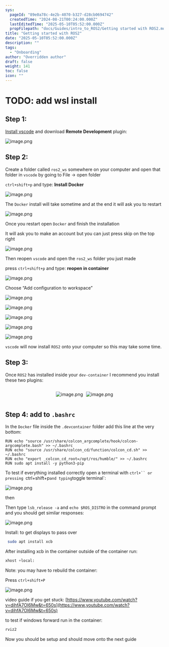 ```yaml
---
sys:
  pageId: "89e0a78c-4e2b-4070-b327-d28cb0694742"
  createdTime: "2024-08-21T00:24:00.000Z"
  lastEditedTime: "2025-05-10T05:52:00.000Z"
  propFilepath: "docs/Guides/intro_to_ROS2/Getting started with ROS2.md"
title: "Getting started with ROS2"
date: "2025-05-10T05:52:00.000Z"
description: ""
tags:
  - "Onboarding"
author: "Overridden author"
draft: false
weight: 141
toc: false
icon: ""
---
```


# TODO: add wsl install

## Step 1:

[Install vscode](https://code.visualstudio.com/download) and download **Remote Development** plugin:

![image.png](https://prod-files-secure.s3.us-west-2.amazonaws.com/d518164a-d88e-44d1-a4ee-3adb3bd8bce0/efb52993-1881-4a40-b95e-6f020334f022/image.png?X-Amz-Algorithm=AWS4-HMAC-SHA256&X-Amz-Content-Sha256=UNSIGNED-PAYLOAD&X-Amz-Credential=ASIAZI2LB466ZPFKBUE4%2F20250708%2Fus-west-2%2Fs3%2Faws4_request&X-Amz-Date=20250708T110855Z&X-Amz-Expires=3600&X-Amz-Security-Token=IQoJb3JpZ2luX2VjEIL%2F%2F%2F%2F%2F%2F%2F%2F%2F%2FwEaCXVzLXdlc3QtMiJGMEQCIDbV6nOVySSzsB0NPiNd8FRv7SVyy76G%2FpaHbJuFOg1OAiBAoQ915NpRmN42DhWvdr%2Bt5ruXgTPFv%2BOcbWi0pZbHTyqIBAiK%2F%2F%2F%2F%2F%2F%2F%2F%2F%2F8BEAAaDDYzNzQyMzE4MzgwNSIMesUFF%2BtU7%2BY%2FH7GBKtwDCA%2BL7KAqYZi7zuLeUd7WKOzZqcz%2FmYugijvDnDne9lNC7EbQmUnbbfhL7dEYp6IDES%2B0pEujTO13ecz4oh%2BFUJoq8Uj7t2HUWNaVsNJZOcIceDE3dyZ7fRHdf%2F%2F1IEH0UubJlq5FndXqusqxxiWK5iHYnnv4A7w1BxLP%2Bb019114EaFcgZn3CU9wssFXEPS7%2ByNqlIzKle49xr2dqYC4sDfO2PHdYapR4RCcaM5wNUEvf5b4nbxQx%2FGy6CwnMoMyVzK826YqApRrLVqdlq1gTQz4cA0uIz9cBDouf20If8VcfM9ndKO8AnGykZ1MG%2BoJ%2FCaymeXiTsY%2Bs0nS7RPOm4C%2BOikdjPiynIk%2BLai4z%2F%2FQU8sJVcc0NEPb74kEWa3lv05ALtJ9H%2FwwALBK6EbxAMf7wDsuCkYcIj9e1oNur%2BQgKJOcAiAxDCUq2F4ji6SUT5XFKBMNOBQ7m5O%2FBYimNrSC5i4vLbFieo8E8svvAdTt1RSolJ7hzRJqNjTz6%2BysUJNeDl4qzkFkqCxDEfOaEdupKIs15Knie9CRyJ4xG6zDT2YGlzAVefntMvZwhK8KLDd8qb%2BvLnxfga9%2FBZHpFeIXl%2FHLaOKWqq%2F98Uhc3zlTgHfiAB6YzCQ%2Fa4ww6cezwwY6pgHh%2Fu8E%2F3EODnQZn2LzHgj0IKBT%2BfKV%2BHsAYSVU5EzIr%2FXy%2BAkmJZN1271mvLmpNuPhtwhV2yT4zDCw4pabRZ1zLQskVyxyXEX1uAdol3xCeLdsjF8OQNsYyjmKMADe862vY37qZLMlJz84EVGX2T2sgkkFmoKU97XG8syLM22LsbAqkAvNeHsNZPkPmS7XUP17bcCk%2BPoUi7cNfxrBdHUFjcsqCTHK&X-Amz-Signature=c81d2b892fb91866c92e91876c220d77384405ca8598b76b030e2f8811e0c773&X-Amz-SignedHeaders=host&x-amz-checksum-mode=ENABLED&x-id=GetObject)

## Step 2:

Create a folder called `ros2_ws` somewhere on your computer and open that folder in `vscode` by going to File → open folder 

`ctrl+shift+p` and type: **Install Docker**

![image.png](https://prod-files-secure.s3.us-west-2.amazonaws.com/d518164a-d88e-44d1-a4ee-3adb3bd8bce0/2269dc0e-1cd5-47ff-bceb-c04ad9b2eab0/image.png?X-Amz-Algorithm=AWS4-HMAC-SHA256&X-Amz-Content-Sha256=UNSIGNED-PAYLOAD&X-Amz-Credential=ASIAZI2LB466ZPFKBUE4%2F20250708%2Fus-west-2%2Fs3%2Faws4_request&X-Amz-Date=20250708T110855Z&X-Amz-Expires=3600&X-Amz-Security-Token=IQoJb3JpZ2luX2VjEIL%2F%2F%2F%2F%2F%2F%2F%2F%2F%2FwEaCXVzLXdlc3QtMiJGMEQCIDbV6nOVySSzsB0NPiNd8FRv7SVyy76G%2FpaHbJuFOg1OAiBAoQ915NpRmN42DhWvdr%2Bt5ruXgTPFv%2BOcbWi0pZbHTyqIBAiK%2F%2F%2F%2F%2F%2F%2F%2F%2F%2F8BEAAaDDYzNzQyMzE4MzgwNSIMesUFF%2BtU7%2BY%2FH7GBKtwDCA%2BL7KAqYZi7zuLeUd7WKOzZqcz%2FmYugijvDnDne9lNC7EbQmUnbbfhL7dEYp6IDES%2B0pEujTO13ecz4oh%2BFUJoq8Uj7t2HUWNaVsNJZOcIceDE3dyZ7fRHdf%2F%2F1IEH0UubJlq5FndXqusqxxiWK5iHYnnv4A7w1BxLP%2Bb019114EaFcgZn3CU9wssFXEPS7%2ByNqlIzKle49xr2dqYC4sDfO2PHdYapR4RCcaM5wNUEvf5b4nbxQx%2FGy6CwnMoMyVzK826YqApRrLVqdlq1gTQz4cA0uIz9cBDouf20If8VcfM9ndKO8AnGykZ1MG%2BoJ%2FCaymeXiTsY%2Bs0nS7RPOm4C%2BOikdjPiynIk%2BLai4z%2F%2FQU8sJVcc0NEPb74kEWa3lv05ALtJ9H%2FwwALBK6EbxAMf7wDsuCkYcIj9e1oNur%2BQgKJOcAiAxDCUq2F4ji6SUT5XFKBMNOBQ7m5O%2FBYimNrSC5i4vLbFieo8E8svvAdTt1RSolJ7hzRJqNjTz6%2BysUJNeDl4qzkFkqCxDEfOaEdupKIs15Knie9CRyJ4xG6zDT2YGlzAVefntMvZwhK8KLDd8qb%2BvLnxfga9%2FBZHpFeIXl%2FHLaOKWqq%2F98Uhc3zlTgHfiAB6YzCQ%2Fa4ww6cezwwY6pgHh%2Fu8E%2F3EODnQZn2LzHgj0IKBT%2BfKV%2BHsAYSVU5EzIr%2FXy%2BAkmJZN1271mvLmpNuPhtwhV2yT4zDCw4pabRZ1zLQskVyxyXEX1uAdol3xCeLdsjF8OQNsYyjmKMADe862vY37qZLMlJz84EVGX2T2sgkkFmoKU97XG8syLM22LsbAqkAvNeHsNZPkPmS7XUP17bcCk%2BPoUi7cNfxrBdHUFjcsqCTHK&X-Amz-Signature=6f33e461051043cdeb813a18139dc29bd16169214793a56c6617b8d8f33784e9&X-Amz-SignedHeaders=host&x-amz-checksum-mode=ENABLED&x-id=GetObject)

The `Docker` install will take sometime and at the end it will ask you to restart

![image.png](https://prod-files-secure.s3.us-west-2.amazonaws.com/d518164a-d88e-44d1-a4ee-3adb3bd8bce0/ed233f78-be33-4b1f-b89c-9c346c0e961e/image.png?X-Amz-Algorithm=AWS4-HMAC-SHA256&X-Amz-Content-Sha256=UNSIGNED-PAYLOAD&X-Amz-Credential=ASIAZI2LB466ZPFKBUE4%2F20250708%2Fus-west-2%2Fs3%2Faws4_request&X-Amz-Date=20250708T110855Z&X-Amz-Expires=3600&X-Amz-Security-Token=IQoJb3JpZ2luX2VjEIL%2F%2F%2F%2F%2F%2F%2F%2F%2F%2FwEaCXVzLXdlc3QtMiJGMEQCIDbV6nOVySSzsB0NPiNd8FRv7SVyy76G%2FpaHbJuFOg1OAiBAoQ915NpRmN42DhWvdr%2Bt5ruXgTPFv%2BOcbWi0pZbHTyqIBAiK%2F%2F%2F%2F%2F%2F%2F%2F%2F%2F8BEAAaDDYzNzQyMzE4MzgwNSIMesUFF%2BtU7%2BY%2FH7GBKtwDCA%2BL7KAqYZi7zuLeUd7WKOzZqcz%2FmYugijvDnDne9lNC7EbQmUnbbfhL7dEYp6IDES%2B0pEujTO13ecz4oh%2BFUJoq8Uj7t2HUWNaVsNJZOcIceDE3dyZ7fRHdf%2F%2F1IEH0UubJlq5FndXqusqxxiWK5iHYnnv4A7w1BxLP%2Bb019114EaFcgZn3CU9wssFXEPS7%2ByNqlIzKle49xr2dqYC4sDfO2PHdYapR4RCcaM5wNUEvf5b4nbxQx%2FGy6CwnMoMyVzK826YqApRrLVqdlq1gTQz4cA0uIz9cBDouf20If8VcfM9ndKO8AnGykZ1MG%2BoJ%2FCaymeXiTsY%2Bs0nS7RPOm4C%2BOikdjPiynIk%2BLai4z%2F%2FQU8sJVcc0NEPb74kEWa3lv05ALtJ9H%2FwwALBK6EbxAMf7wDsuCkYcIj9e1oNur%2BQgKJOcAiAxDCUq2F4ji6SUT5XFKBMNOBQ7m5O%2FBYimNrSC5i4vLbFieo8E8svvAdTt1RSolJ7hzRJqNjTz6%2BysUJNeDl4qzkFkqCxDEfOaEdupKIs15Knie9CRyJ4xG6zDT2YGlzAVefntMvZwhK8KLDd8qb%2BvLnxfga9%2FBZHpFeIXl%2FHLaOKWqq%2F98Uhc3zlTgHfiAB6YzCQ%2Fa4ww6cezwwY6pgHh%2Fu8E%2F3EODnQZn2LzHgj0IKBT%2BfKV%2BHsAYSVU5EzIr%2FXy%2BAkmJZN1271mvLmpNuPhtwhV2yT4zDCw4pabRZ1zLQskVyxyXEX1uAdol3xCeLdsjF8OQNsYyjmKMADe862vY37qZLMlJz84EVGX2T2sgkkFmoKU97XG8syLM22LsbAqkAvNeHsNZPkPmS7XUP17bcCk%2BPoUi7cNfxrBdHUFjcsqCTHK&X-Amz-Signature=47aa9a7c1d238e3ae531f32782e9812b078b6111dbbd78cc3e05d07a8b405138&X-Amz-SignedHeaders=host&x-amz-checksum-mode=ENABLED&x-id=GetObject)

Once you restart open `Docker` and finish the installation

It will ask you to make an account but you can just press skip on the top right

![image.png](https://prod-files-secure.s3.us-west-2.amazonaws.com/d518164a-d88e-44d1-a4ee-3adb3bd8bce0/21010ad9-1659-4fd9-9f59-9932a09b2a3d/image.png?X-Amz-Algorithm=AWS4-HMAC-SHA256&X-Amz-Content-Sha256=UNSIGNED-PAYLOAD&X-Amz-Credential=ASIAZI2LB466ZPFKBUE4%2F20250708%2Fus-west-2%2Fs3%2Faws4_request&X-Amz-Date=20250708T110855Z&X-Amz-Expires=3600&X-Amz-Security-Token=IQoJb3JpZ2luX2VjEIL%2F%2F%2F%2F%2F%2F%2F%2F%2F%2FwEaCXVzLXdlc3QtMiJGMEQCIDbV6nOVySSzsB0NPiNd8FRv7SVyy76G%2FpaHbJuFOg1OAiBAoQ915NpRmN42DhWvdr%2Bt5ruXgTPFv%2BOcbWi0pZbHTyqIBAiK%2F%2F%2F%2F%2F%2F%2F%2F%2F%2F8BEAAaDDYzNzQyMzE4MzgwNSIMesUFF%2BtU7%2BY%2FH7GBKtwDCA%2BL7KAqYZi7zuLeUd7WKOzZqcz%2FmYugijvDnDne9lNC7EbQmUnbbfhL7dEYp6IDES%2B0pEujTO13ecz4oh%2BFUJoq8Uj7t2HUWNaVsNJZOcIceDE3dyZ7fRHdf%2F%2F1IEH0UubJlq5FndXqusqxxiWK5iHYnnv4A7w1BxLP%2Bb019114EaFcgZn3CU9wssFXEPS7%2ByNqlIzKle49xr2dqYC4sDfO2PHdYapR4RCcaM5wNUEvf5b4nbxQx%2FGy6CwnMoMyVzK826YqApRrLVqdlq1gTQz4cA0uIz9cBDouf20If8VcfM9ndKO8AnGykZ1MG%2BoJ%2FCaymeXiTsY%2Bs0nS7RPOm4C%2BOikdjPiynIk%2BLai4z%2F%2FQU8sJVcc0NEPb74kEWa3lv05ALtJ9H%2FwwALBK6EbxAMf7wDsuCkYcIj9e1oNur%2BQgKJOcAiAxDCUq2F4ji6SUT5XFKBMNOBQ7m5O%2FBYimNrSC5i4vLbFieo8E8svvAdTt1RSolJ7hzRJqNjTz6%2BysUJNeDl4qzkFkqCxDEfOaEdupKIs15Knie9CRyJ4xG6zDT2YGlzAVefntMvZwhK8KLDd8qb%2BvLnxfga9%2FBZHpFeIXl%2FHLaOKWqq%2F98Uhc3zlTgHfiAB6YzCQ%2Fa4ww6cezwwY6pgHh%2Fu8E%2F3EODnQZn2LzHgj0IKBT%2BfKV%2BHsAYSVU5EzIr%2FXy%2BAkmJZN1271mvLmpNuPhtwhV2yT4zDCw4pabRZ1zLQskVyxyXEX1uAdol3xCeLdsjF8OQNsYyjmKMADe862vY37qZLMlJz84EVGX2T2sgkkFmoKU97XG8syLM22LsbAqkAvNeHsNZPkPmS7XUP17bcCk%2BPoUi7cNfxrBdHUFjcsqCTHK&X-Amz-Signature=d71581eaf9ba1e426fd28ed6180883165ae4cadf77e6cea2971456126a9ba15a&X-Amz-SignedHeaders=host&x-amz-checksum-mode=ENABLED&x-id=GetObject)

Then reopen `vscode` and open the `ros2_ws` folder you just made

press `ctrl+shift+p` and type: **reopen in container**

![image.png](https://prod-files-secure.s3.us-west-2.amazonaws.com/d518164a-d88e-44d1-a4ee-3adb3bd8bce0/4e93b8c2-41ad-488c-8095-c74205196118/image.png?X-Amz-Algorithm=AWS4-HMAC-SHA256&X-Amz-Content-Sha256=UNSIGNED-PAYLOAD&X-Amz-Credential=ASIAZI2LB466ZPFKBUE4%2F20250708%2Fus-west-2%2Fs3%2Faws4_request&X-Amz-Date=20250708T110855Z&X-Amz-Expires=3600&X-Amz-Security-Token=IQoJb3JpZ2luX2VjEIL%2F%2F%2F%2F%2F%2F%2F%2F%2F%2FwEaCXVzLXdlc3QtMiJGMEQCIDbV6nOVySSzsB0NPiNd8FRv7SVyy76G%2FpaHbJuFOg1OAiBAoQ915NpRmN42DhWvdr%2Bt5ruXgTPFv%2BOcbWi0pZbHTyqIBAiK%2F%2F%2F%2F%2F%2F%2F%2F%2F%2F8BEAAaDDYzNzQyMzE4MzgwNSIMesUFF%2BtU7%2BY%2FH7GBKtwDCA%2BL7KAqYZi7zuLeUd7WKOzZqcz%2FmYugijvDnDne9lNC7EbQmUnbbfhL7dEYp6IDES%2B0pEujTO13ecz4oh%2BFUJoq8Uj7t2HUWNaVsNJZOcIceDE3dyZ7fRHdf%2F%2F1IEH0UubJlq5FndXqusqxxiWK5iHYnnv4A7w1BxLP%2Bb019114EaFcgZn3CU9wssFXEPS7%2ByNqlIzKle49xr2dqYC4sDfO2PHdYapR4RCcaM5wNUEvf5b4nbxQx%2FGy6CwnMoMyVzK826YqApRrLVqdlq1gTQz4cA0uIz9cBDouf20If8VcfM9ndKO8AnGykZ1MG%2BoJ%2FCaymeXiTsY%2Bs0nS7RPOm4C%2BOikdjPiynIk%2BLai4z%2F%2FQU8sJVcc0NEPb74kEWa3lv05ALtJ9H%2FwwALBK6EbxAMf7wDsuCkYcIj9e1oNur%2BQgKJOcAiAxDCUq2F4ji6SUT5XFKBMNOBQ7m5O%2FBYimNrSC5i4vLbFieo8E8svvAdTt1RSolJ7hzRJqNjTz6%2BysUJNeDl4qzkFkqCxDEfOaEdupKIs15Knie9CRyJ4xG6zDT2YGlzAVefntMvZwhK8KLDd8qb%2BvLnxfga9%2FBZHpFeIXl%2FHLaOKWqq%2F98Uhc3zlTgHfiAB6YzCQ%2Fa4ww6cezwwY6pgHh%2Fu8E%2F3EODnQZn2LzHgj0IKBT%2BfKV%2BHsAYSVU5EzIr%2FXy%2BAkmJZN1271mvLmpNuPhtwhV2yT4zDCw4pabRZ1zLQskVyxyXEX1uAdol3xCeLdsjF8OQNsYyjmKMADe862vY37qZLMlJz84EVGX2T2sgkkFmoKU97XG8syLM22LsbAqkAvNeHsNZPkPmS7XUP17bcCk%2BPoUi7cNfxrBdHUFjcsqCTHK&X-Amz-Signature=4c80384cdd0aa13afd55e267e7ba9cf583ee936cf3e0a902260ed8f0a33db011&X-Amz-SignedHeaders=host&x-amz-checksum-mode=ENABLED&x-id=GetObject)

Choose “Add configuration to workspace”

![image.png](https://prod-files-secure.s3.us-west-2.amazonaws.com/d518164a-d88e-44d1-a4ee-3adb3bd8bce0/9560b282-5060-4989-ba37-97e7b2c22476/image.png?X-Amz-Algorithm=AWS4-HMAC-SHA256&X-Amz-Content-Sha256=UNSIGNED-PAYLOAD&X-Amz-Credential=ASIAZI2LB466ZPFKBUE4%2F20250708%2Fus-west-2%2Fs3%2Faws4_request&X-Amz-Date=20250708T110855Z&X-Amz-Expires=3600&X-Amz-Security-Token=IQoJb3JpZ2luX2VjEIL%2F%2F%2F%2F%2F%2F%2F%2F%2F%2FwEaCXVzLXdlc3QtMiJGMEQCIDbV6nOVySSzsB0NPiNd8FRv7SVyy76G%2FpaHbJuFOg1OAiBAoQ915NpRmN42DhWvdr%2Bt5ruXgTPFv%2BOcbWi0pZbHTyqIBAiK%2F%2F%2F%2F%2F%2F%2F%2F%2F%2F8BEAAaDDYzNzQyMzE4MzgwNSIMesUFF%2BtU7%2BY%2FH7GBKtwDCA%2BL7KAqYZi7zuLeUd7WKOzZqcz%2FmYugijvDnDne9lNC7EbQmUnbbfhL7dEYp6IDES%2B0pEujTO13ecz4oh%2BFUJoq8Uj7t2HUWNaVsNJZOcIceDE3dyZ7fRHdf%2F%2F1IEH0UubJlq5FndXqusqxxiWK5iHYnnv4A7w1BxLP%2Bb019114EaFcgZn3CU9wssFXEPS7%2ByNqlIzKle49xr2dqYC4sDfO2PHdYapR4RCcaM5wNUEvf5b4nbxQx%2FGy6CwnMoMyVzK826YqApRrLVqdlq1gTQz4cA0uIz9cBDouf20If8VcfM9ndKO8AnGykZ1MG%2BoJ%2FCaymeXiTsY%2Bs0nS7RPOm4C%2BOikdjPiynIk%2BLai4z%2F%2FQU8sJVcc0NEPb74kEWa3lv05ALtJ9H%2FwwALBK6EbxAMf7wDsuCkYcIj9e1oNur%2BQgKJOcAiAxDCUq2F4ji6SUT5XFKBMNOBQ7m5O%2FBYimNrSC5i4vLbFieo8E8svvAdTt1RSolJ7hzRJqNjTz6%2BysUJNeDl4qzkFkqCxDEfOaEdupKIs15Knie9CRyJ4xG6zDT2YGlzAVefntMvZwhK8KLDd8qb%2BvLnxfga9%2FBZHpFeIXl%2FHLaOKWqq%2F98Uhc3zlTgHfiAB6YzCQ%2Fa4ww6cezwwY6pgHh%2Fu8E%2F3EODnQZn2LzHgj0IKBT%2BfKV%2BHsAYSVU5EzIr%2FXy%2BAkmJZN1271mvLmpNuPhtwhV2yT4zDCw4pabRZ1zLQskVyxyXEX1uAdol3xCeLdsjF8OQNsYyjmKMADe862vY37qZLMlJz84EVGX2T2sgkkFmoKU97XG8syLM22LsbAqkAvNeHsNZPkPmS7XUP17bcCk%2BPoUi7cNfxrBdHUFjcsqCTHK&X-Amz-Signature=d1b3015ed0a828e3ca80ed72950865c882fbdd908f7bf9c9d6a03d3b3f7d271c&X-Amz-SignedHeaders=host&x-amz-checksum-mode=ENABLED&x-id=GetObject)

![image.png](https://prod-files-secure.s3.us-west-2.amazonaws.com/d518164a-d88e-44d1-a4ee-3adb3bd8bce0/2ee63f81-886b-48e8-a553-dc6e5eac99e4/image.png?X-Amz-Algorithm=AWS4-HMAC-SHA256&X-Amz-Content-Sha256=UNSIGNED-PAYLOAD&X-Amz-Credential=ASIAZI2LB466ZPFKBUE4%2F20250708%2Fus-west-2%2Fs3%2Faws4_request&X-Amz-Date=20250708T110855Z&X-Amz-Expires=3600&X-Amz-Security-Token=IQoJb3JpZ2luX2VjEIL%2F%2F%2F%2F%2F%2F%2F%2F%2F%2FwEaCXVzLXdlc3QtMiJGMEQCIDbV6nOVySSzsB0NPiNd8FRv7SVyy76G%2FpaHbJuFOg1OAiBAoQ915NpRmN42DhWvdr%2Bt5ruXgTPFv%2BOcbWi0pZbHTyqIBAiK%2F%2F%2F%2F%2F%2F%2F%2F%2F%2F8BEAAaDDYzNzQyMzE4MzgwNSIMesUFF%2BtU7%2BY%2FH7GBKtwDCA%2BL7KAqYZi7zuLeUd7WKOzZqcz%2FmYugijvDnDne9lNC7EbQmUnbbfhL7dEYp6IDES%2B0pEujTO13ecz4oh%2BFUJoq8Uj7t2HUWNaVsNJZOcIceDE3dyZ7fRHdf%2F%2F1IEH0UubJlq5FndXqusqxxiWK5iHYnnv4A7w1BxLP%2Bb019114EaFcgZn3CU9wssFXEPS7%2ByNqlIzKle49xr2dqYC4sDfO2PHdYapR4RCcaM5wNUEvf5b4nbxQx%2FGy6CwnMoMyVzK826YqApRrLVqdlq1gTQz4cA0uIz9cBDouf20If8VcfM9ndKO8AnGykZ1MG%2BoJ%2FCaymeXiTsY%2Bs0nS7RPOm4C%2BOikdjPiynIk%2BLai4z%2F%2FQU8sJVcc0NEPb74kEWa3lv05ALtJ9H%2FwwALBK6EbxAMf7wDsuCkYcIj9e1oNur%2BQgKJOcAiAxDCUq2F4ji6SUT5XFKBMNOBQ7m5O%2FBYimNrSC5i4vLbFieo8E8svvAdTt1RSolJ7hzRJqNjTz6%2BysUJNeDl4qzkFkqCxDEfOaEdupKIs15Knie9CRyJ4xG6zDT2YGlzAVefntMvZwhK8KLDd8qb%2BvLnxfga9%2FBZHpFeIXl%2FHLaOKWqq%2F98Uhc3zlTgHfiAB6YzCQ%2Fa4ww6cezwwY6pgHh%2Fu8E%2F3EODnQZn2LzHgj0IKBT%2BfKV%2BHsAYSVU5EzIr%2FXy%2BAkmJZN1271mvLmpNuPhtwhV2yT4zDCw4pabRZ1zLQskVyxyXEX1uAdol3xCeLdsjF8OQNsYyjmKMADe862vY37qZLMlJz84EVGX2T2sgkkFmoKU97XG8syLM22LsbAqkAvNeHsNZPkPmS7XUP17bcCk%2BPoUi7cNfxrBdHUFjcsqCTHK&X-Amz-Signature=ec39d483ef8337664be9c25f579ad800c0275d63d849ae2c4998bd6e3346e0c3&X-Amz-SignedHeaders=host&x-amz-checksum-mode=ENABLED&x-id=GetObject)

![image.png](https://prod-files-secure.s3.us-west-2.amazonaws.com/d518164a-d88e-44d1-a4ee-3adb3bd8bce0/ae1580b2-b048-407e-aed9-b584224a7a04/image.png?X-Amz-Algorithm=AWS4-HMAC-SHA256&X-Amz-Content-Sha256=UNSIGNED-PAYLOAD&X-Amz-Credential=ASIAZI2LB466ZPFKBUE4%2F20250708%2Fus-west-2%2Fs3%2Faws4_request&X-Amz-Date=20250708T110855Z&X-Amz-Expires=3600&X-Amz-Security-Token=IQoJb3JpZ2luX2VjEIL%2F%2F%2F%2F%2F%2F%2F%2F%2F%2FwEaCXVzLXdlc3QtMiJGMEQCIDbV6nOVySSzsB0NPiNd8FRv7SVyy76G%2FpaHbJuFOg1OAiBAoQ915NpRmN42DhWvdr%2Bt5ruXgTPFv%2BOcbWi0pZbHTyqIBAiK%2F%2F%2F%2F%2F%2F%2F%2F%2F%2F8BEAAaDDYzNzQyMzE4MzgwNSIMesUFF%2BtU7%2BY%2FH7GBKtwDCA%2BL7KAqYZi7zuLeUd7WKOzZqcz%2FmYugijvDnDne9lNC7EbQmUnbbfhL7dEYp6IDES%2B0pEujTO13ecz4oh%2BFUJoq8Uj7t2HUWNaVsNJZOcIceDE3dyZ7fRHdf%2F%2F1IEH0UubJlq5FndXqusqxxiWK5iHYnnv4A7w1BxLP%2Bb019114EaFcgZn3CU9wssFXEPS7%2ByNqlIzKle49xr2dqYC4sDfO2PHdYapR4RCcaM5wNUEvf5b4nbxQx%2FGy6CwnMoMyVzK826YqApRrLVqdlq1gTQz4cA0uIz9cBDouf20If8VcfM9ndKO8AnGykZ1MG%2BoJ%2FCaymeXiTsY%2Bs0nS7RPOm4C%2BOikdjPiynIk%2BLai4z%2F%2FQU8sJVcc0NEPb74kEWa3lv05ALtJ9H%2FwwALBK6EbxAMf7wDsuCkYcIj9e1oNur%2BQgKJOcAiAxDCUq2F4ji6SUT5XFKBMNOBQ7m5O%2FBYimNrSC5i4vLbFieo8E8svvAdTt1RSolJ7hzRJqNjTz6%2BysUJNeDl4qzkFkqCxDEfOaEdupKIs15Knie9CRyJ4xG6zDT2YGlzAVefntMvZwhK8KLDd8qb%2BvLnxfga9%2FBZHpFeIXl%2FHLaOKWqq%2F98Uhc3zlTgHfiAB6YzCQ%2Fa4ww6cezwwY6pgHh%2Fu8E%2F3EODnQZn2LzHgj0IKBT%2BfKV%2BHsAYSVU5EzIr%2FXy%2BAkmJZN1271mvLmpNuPhtwhV2yT4zDCw4pabRZ1zLQskVyxyXEX1uAdol3xCeLdsjF8OQNsYyjmKMADe862vY37qZLMlJz84EVGX2T2sgkkFmoKU97XG8syLM22LsbAqkAvNeHsNZPkPmS7XUP17bcCk%2BPoUi7cNfxrBdHUFjcsqCTHK&X-Amz-Signature=256870229250c93301ba63c947357ca2b5801910b64fc79844ca88736d3f91ce&X-Amz-SignedHeaders=host&x-amz-checksum-mode=ENABLED&x-id=GetObject)

![image.png](https://prod-files-secure.s3.us-west-2.amazonaws.com/d518164a-d88e-44d1-a4ee-3adb3bd8bce0/53255b28-f75e-430f-b9e3-c0ac8577e42b/image.png?X-Amz-Algorithm=AWS4-HMAC-SHA256&X-Amz-Content-Sha256=UNSIGNED-PAYLOAD&X-Amz-Credential=ASIAZI2LB466ZPFKBUE4%2F20250708%2Fus-west-2%2Fs3%2Faws4_request&X-Amz-Date=20250708T110855Z&X-Amz-Expires=3600&X-Amz-Security-Token=IQoJb3JpZ2luX2VjEIL%2F%2F%2F%2F%2F%2F%2F%2F%2F%2FwEaCXVzLXdlc3QtMiJGMEQCIDbV6nOVySSzsB0NPiNd8FRv7SVyy76G%2FpaHbJuFOg1OAiBAoQ915NpRmN42DhWvdr%2Bt5ruXgTPFv%2BOcbWi0pZbHTyqIBAiK%2F%2F%2F%2F%2F%2F%2F%2F%2F%2F8BEAAaDDYzNzQyMzE4MzgwNSIMesUFF%2BtU7%2BY%2FH7GBKtwDCA%2BL7KAqYZi7zuLeUd7WKOzZqcz%2FmYugijvDnDne9lNC7EbQmUnbbfhL7dEYp6IDES%2B0pEujTO13ecz4oh%2BFUJoq8Uj7t2HUWNaVsNJZOcIceDE3dyZ7fRHdf%2F%2F1IEH0UubJlq5FndXqusqxxiWK5iHYnnv4A7w1BxLP%2Bb019114EaFcgZn3CU9wssFXEPS7%2ByNqlIzKle49xr2dqYC4sDfO2PHdYapR4RCcaM5wNUEvf5b4nbxQx%2FGy6CwnMoMyVzK826YqApRrLVqdlq1gTQz4cA0uIz9cBDouf20If8VcfM9ndKO8AnGykZ1MG%2BoJ%2FCaymeXiTsY%2Bs0nS7RPOm4C%2BOikdjPiynIk%2BLai4z%2F%2FQU8sJVcc0NEPb74kEWa3lv05ALtJ9H%2FwwALBK6EbxAMf7wDsuCkYcIj9e1oNur%2BQgKJOcAiAxDCUq2F4ji6SUT5XFKBMNOBQ7m5O%2FBYimNrSC5i4vLbFieo8E8svvAdTt1RSolJ7hzRJqNjTz6%2BysUJNeDl4qzkFkqCxDEfOaEdupKIs15Knie9CRyJ4xG6zDT2YGlzAVefntMvZwhK8KLDd8qb%2BvLnxfga9%2FBZHpFeIXl%2FHLaOKWqq%2F98Uhc3zlTgHfiAB6YzCQ%2Fa4ww6cezwwY6pgHh%2Fu8E%2F3EODnQZn2LzHgj0IKBT%2BfKV%2BHsAYSVU5EzIr%2FXy%2BAkmJZN1271mvLmpNuPhtwhV2yT4zDCw4pabRZ1zLQskVyxyXEX1uAdol3xCeLdsjF8OQNsYyjmKMADe862vY37qZLMlJz84EVGX2T2sgkkFmoKU97XG8syLM22LsbAqkAvNeHsNZPkPmS7XUP17bcCk%2BPoUi7cNfxrBdHUFjcsqCTHK&X-Amz-Signature=80794f67c197b27cd46e2956697d05ba68ccd49c03f21da3c8375ac2759fe83a&X-Amz-SignedHeaders=host&x-amz-checksum-mode=ENABLED&x-id=GetObject)

![image.png](https://prod-files-secure.s3.us-west-2.amazonaws.com/d518164a-d88e-44d1-a4ee-3adb3bd8bce0/7c562767-5af9-4ffb-97d1-327bcdf4ee00/image.png?X-Amz-Algorithm=AWS4-HMAC-SHA256&X-Amz-Content-Sha256=UNSIGNED-PAYLOAD&X-Amz-Credential=ASIAZI2LB466ZPFKBUE4%2F20250708%2Fus-west-2%2Fs3%2Faws4_request&X-Amz-Date=20250708T110855Z&X-Amz-Expires=3600&X-Amz-Security-Token=IQoJb3JpZ2luX2VjEIL%2F%2F%2F%2F%2F%2F%2F%2F%2F%2FwEaCXVzLXdlc3QtMiJGMEQCIDbV6nOVySSzsB0NPiNd8FRv7SVyy76G%2FpaHbJuFOg1OAiBAoQ915NpRmN42DhWvdr%2Bt5ruXgTPFv%2BOcbWi0pZbHTyqIBAiK%2F%2F%2F%2F%2F%2F%2F%2F%2F%2F8BEAAaDDYzNzQyMzE4MzgwNSIMesUFF%2BtU7%2BY%2FH7GBKtwDCA%2BL7KAqYZi7zuLeUd7WKOzZqcz%2FmYugijvDnDne9lNC7EbQmUnbbfhL7dEYp6IDES%2B0pEujTO13ecz4oh%2BFUJoq8Uj7t2HUWNaVsNJZOcIceDE3dyZ7fRHdf%2F%2F1IEH0UubJlq5FndXqusqxxiWK5iHYnnv4A7w1BxLP%2Bb019114EaFcgZn3CU9wssFXEPS7%2ByNqlIzKle49xr2dqYC4sDfO2PHdYapR4RCcaM5wNUEvf5b4nbxQx%2FGy6CwnMoMyVzK826YqApRrLVqdlq1gTQz4cA0uIz9cBDouf20If8VcfM9ndKO8AnGykZ1MG%2BoJ%2FCaymeXiTsY%2Bs0nS7RPOm4C%2BOikdjPiynIk%2BLai4z%2F%2FQU8sJVcc0NEPb74kEWa3lv05ALtJ9H%2FwwALBK6EbxAMf7wDsuCkYcIj9e1oNur%2BQgKJOcAiAxDCUq2F4ji6SUT5XFKBMNOBQ7m5O%2FBYimNrSC5i4vLbFieo8E8svvAdTt1RSolJ7hzRJqNjTz6%2BysUJNeDl4qzkFkqCxDEfOaEdupKIs15Knie9CRyJ4xG6zDT2YGlzAVefntMvZwhK8KLDd8qb%2BvLnxfga9%2FBZHpFeIXl%2FHLaOKWqq%2F98Uhc3zlTgHfiAB6YzCQ%2Fa4ww6cezwwY6pgHh%2Fu8E%2F3EODnQZn2LzHgj0IKBT%2BfKV%2BHsAYSVU5EzIr%2FXy%2BAkmJZN1271mvLmpNuPhtwhV2yT4zDCw4pabRZ1zLQskVyxyXEX1uAdol3xCeLdsjF8OQNsYyjmKMADe862vY37qZLMlJz84EVGX2T2sgkkFmoKU97XG8syLM22LsbAqkAvNeHsNZPkPmS7XUP17bcCk%2BPoUi7cNfxrBdHUFjcsqCTHK&X-Amz-Signature=b708ca83e051e123a89637e29dacc24b3991eaf014638c94bf126ad0f40473f4&X-Amz-SignedHeaders=host&x-amz-checksum-mode=ENABLED&x-id=GetObject)

`vscode` will now install `ROS2` onto your computer so this may take some time.

## Step 3:

Once `ROS2` has installed inside your `dev-container` I recommend you install these two plugins:

<div style="display: flex;flex-direction: row; column-gap:10px; max-width: 630px;justify-content: center;">
<div>

![image.png](https://prod-files-secure.s3.us-west-2.amazonaws.com/d518164a-d88e-44d1-a4ee-3adb3bd8bce0/3fc3d550-5a54-4ba1-ba6b-faa01cdb7369/image.png?X-Amz-Algorithm=AWS4-HMAC-SHA256&X-Amz-Content-Sha256=UNSIGNED-PAYLOAD&X-Amz-Credential=ASIAZI2LB466XFC7UQPH%2F20250708%2Fus-west-2%2Fs3%2Faws4_request&X-Amz-Date=20250708T110858Z&X-Amz-Expires=3600&X-Amz-Security-Token=IQoJb3JpZ2luX2VjEIL%2F%2F%2F%2F%2F%2F%2F%2F%2F%2FwEaCXVzLXdlc3QtMiJIMEYCIQDM5RQpYv47Of3OqgQ%2Fe%2B1uVhQyt1zPWH%2Bu8id9w%2F5VHgIhAPuM8lPv0fuQvFBnzMhhS0XzJ%2BV29Zs3rdsz%2FIPvLfR0KogECIr%2F%2F%2F%2F%2F%2F%2F%2F%2F%2FwEQABoMNjM3NDIzMTgzODA1IgwUGmXQ06OSam0atp4q3ANjyNMtgzCOpxWiZw0xboBphKZMS8iiswdH%2F1%2B%2BMQ0IMsLvRysfhdnU5gjaKqji5qTAX5zloFG7C6UndFPGpjouiso2J6KI%2F1EMdzvK3r3U9oOwJqoddpj4TFwfiSqnaFfiq%2FvC8O7Wu2nVoLc10VkWQOgxgmcszY8qwRCVJvcmkHy9kdk74uFs%2FAAcpn4Y0t14Q%2FoPBhDq2JbMuPioIJS3ABkltnuh7ABjLu4izxdz0ZwWHPcMDU9jUWRwhhm%2F0EfyNVtJaADTMsV2ethNyRKZZLiKKoDvRJZTowyPi6dCLXrn1j3jGr8n3z0vbZ%2BZ3IC0%2FSKZUYRGLJvIjpCCFPchLaiAywHXD7gpS2dfdXiK39STJN3cQwonXL25LoLklJtycT39g48N4bdQsQsSiMkGLIbChiqS74x8kjUQdgbiw6To5Zx9LIECnXUfct04ELzugvwEAQL7owbfqdlp3dS3hyER5DrWU99eRxT%2B09N5xcxo1mrm6B43tPpN9IAVWF96HhvbadCkgKsJm0z1M3rcUXmUZ36q786blnCSw8eCTl5O%2BOyLHEgQ7JO1oDv6TIhOmSSFYrEc2xw3XhBtjnZSTkwBjVVs6L9hEtV%2BpoqKFnFQ297mIwsc%2FEzshjCkyLPDBjqkAePxYhpM9FgRMC%2BIrgozeyelvj9%2BWOSOTgFIIYzUP2PVH4ojV6IV%2FfsI7ZKpMA%2F3k0fX5cSF3WtfukHTTygSdZBP7iuNV25uVj6pfOTMnvCgL2w7tQXZlH9u9bQVFBG83jMH3ljS5LV2Ct2emKaE4MAVpenabMjeqNHqcgSmJvy7%2FJoYweetX1hiuB1B%2FiM0H6FE4%2FuHjjWeYEyBNcrV744RQJj4&X-Amz-Signature=ecdfa3740ec9578afd5bbc50d56996a1cdcb796207ae443ea1f13a6aa80bccc9&X-Amz-SignedHeaders=host&x-amz-checksum-mode=ENABLED&x-id=GetObject)

</div>
<div>

![image.png](https://prod-files-secure.s3.us-west-2.amazonaws.com/d518164a-d88e-44d1-a4ee-3adb3bd8bce0/d994cc66-13c2-4093-a5a3-f84cf4601a82/image.png?X-Amz-Algorithm=AWS4-HMAC-SHA256&X-Amz-Content-Sha256=UNSIGNED-PAYLOAD&X-Amz-Credential=ASIAZI2LB46626NG4ESZ%2F20250708%2Fus-west-2%2Fs3%2Faws4_request&X-Amz-Date=20250708T110859Z&X-Amz-Expires=3600&X-Amz-Security-Token=IQoJb3JpZ2luX2VjEIL%2F%2F%2F%2F%2F%2F%2F%2F%2F%2FwEaCXVzLXdlc3QtMiJHMEUCIQDWOsnH1%2FJdd8H%2B2csWZxjmZvYCHCXldSIxxQipS2L1JwIgegTia8IYAThRkxdZc9Vl5nWskV3grxfHqxItazKmeaoqiAQIi%2F%2F%2F%2F%2F%2F%2F%2F%2F%2F%2FARAAGgw2Mzc0MjMxODM4MDUiDO7BK0seKwgQ6Zk2SSrcAwaKlKVYyGGj9EVOZQvc0sAUH7p2ZkzUU63JUxviY9YaVuJg5jWH%2FQTFLFEEUPNgTrGornwDZ%2BkCBRoQ%2BAOyIaf7ROowX1gWkTMdfe3EwlBgbbue2YqXVpDpGv%2BgWDdZ0cLR6CfOgasr5bHbU86CbYfzIlMEzxL8j7dvQXwjaJ7SImZzPNsJ0wLUXxkiJDAwmUi5oxN9E8bYouin%2FQa60KbIjfKedqvJBBXqYdTELej3z6z%2FMIqEJQIjRpU%2FhAutZYF1HH3pvEpp4EjA9sGim6EizF1niiryU481%2B34VquJBNsNaL7GCsYmvc8YdCqAaKvh4V3iB08WBFwTHznk%2FrBn8kCB2IorrE854Jq9O6rhrObB6k47qHNhDpVaHemqN%2FzzrkFTWjHHLHtKpisiroHrzZFdn02qaF%2BgAqQM4zGjUqzUPol5hWk8%2F8yQDeL0ruVCFQWSGV8j8brJGy4wKjxkdol%2FNW%2B2JV0xxmdXprp%2BfEWZaPyZPJs7g9fV5XlAkYWVM0N1h8Cts%2BWWCXMIFlQbq6Gnjvfa90XOO3btEvN8MI3IjFkAVcVaxDHauFG6Shwi22b6LzT8SojMJAksRMiuFor830yr4XM90rO3Vym5XN8SAUVv3iQLDsvG2MIDIs8MGOqUBNeDdHNakAqFHcOu0Wo1mlR%2F8o6g9S%2FGaG1tPzsmBnKaWFZBxtX1C9fMO%2Be5JYZ0fsQeOt4ofbUuFRH9XHK32ErBHV%2FnNZMKIIrJtTUu%2FYU%2FHR7YXeMVrUiR7Q8kXZZrbpNZyb2H3amLIImH6T3wA7EcvPRtPy5aoWNYM7oPPowSnem%2B003BKFbGSLu2hzzjLnzFEsQSHeMRA8013mNfGy9FMaX7B&X-Amz-Signature=d0239568a2e11e99712c0bbbe28038adbccfcc4e50d4a6ab07bb4cd84d8a6e45&X-Amz-SignedHeaders=host&x-amz-checksum-mode=ENABLED&x-id=GetObject)

</div>
</div>

## Step 4: add to `.bashrc`

In the `Docker` file inside the `.devcontainer` folder add this line at the very bottom: 

```docker
RUN echo "source /usr/share/colcon_argcomplete/hook/colcon-argcomplete.bash" >> ~/.bashrc
RUN echo "source /usr/share/colcon_cd/function/colcon_cd.sh" >> ~/.bashrc
RUN echo "export _colcon_cd_root=/opt/ros/humble/" >> ~/.bashrc
RUN sudo apt install -y python3-pip 
```

To test if everything installed correctly open a terminal with `ctrl+`` or pressing `ctrl+shift+p` and typing `toggle terminal`:

![image.png](https://prod-files-secure.s3.us-west-2.amazonaws.com/d518164a-d88e-44d1-a4ee-3adb3bd8bce0/6a4943d8-b04e-4c02-9a58-775f3384d1a5/image.png?X-Amz-Algorithm=AWS4-HMAC-SHA256&X-Amz-Content-Sha256=UNSIGNED-PAYLOAD&X-Amz-Credential=ASIAZI2LB466ZPFKBUE4%2F20250708%2Fus-west-2%2Fs3%2Faws4_request&X-Amz-Date=20250708T110855Z&X-Amz-Expires=3600&X-Amz-Security-Token=IQoJb3JpZ2luX2VjEIL%2F%2F%2F%2F%2F%2F%2F%2F%2F%2FwEaCXVzLXdlc3QtMiJGMEQCIDbV6nOVySSzsB0NPiNd8FRv7SVyy76G%2FpaHbJuFOg1OAiBAoQ915NpRmN42DhWvdr%2Bt5ruXgTPFv%2BOcbWi0pZbHTyqIBAiK%2F%2F%2F%2F%2F%2F%2F%2F%2F%2F8BEAAaDDYzNzQyMzE4MzgwNSIMesUFF%2BtU7%2BY%2FH7GBKtwDCA%2BL7KAqYZi7zuLeUd7WKOzZqcz%2FmYugijvDnDne9lNC7EbQmUnbbfhL7dEYp6IDES%2B0pEujTO13ecz4oh%2BFUJoq8Uj7t2HUWNaVsNJZOcIceDE3dyZ7fRHdf%2F%2F1IEH0UubJlq5FndXqusqxxiWK5iHYnnv4A7w1BxLP%2Bb019114EaFcgZn3CU9wssFXEPS7%2ByNqlIzKle49xr2dqYC4sDfO2PHdYapR4RCcaM5wNUEvf5b4nbxQx%2FGy6CwnMoMyVzK826YqApRrLVqdlq1gTQz4cA0uIz9cBDouf20If8VcfM9ndKO8AnGykZ1MG%2BoJ%2FCaymeXiTsY%2Bs0nS7RPOm4C%2BOikdjPiynIk%2BLai4z%2F%2FQU8sJVcc0NEPb74kEWa3lv05ALtJ9H%2FwwALBK6EbxAMf7wDsuCkYcIj9e1oNur%2BQgKJOcAiAxDCUq2F4ji6SUT5XFKBMNOBQ7m5O%2FBYimNrSC5i4vLbFieo8E8svvAdTt1RSolJ7hzRJqNjTz6%2BysUJNeDl4qzkFkqCxDEfOaEdupKIs15Knie9CRyJ4xG6zDT2YGlzAVefntMvZwhK8KLDd8qb%2BvLnxfga9%2FBZHpFeIXl%2FHLaOKWqq%2F98Uhc3zlTgHfiAB6YzCQ%2Fa4ww6cezwwY6pgHh%2Fu8E%2F3EODnQZn2LzHgj0IKBT%2BfKV%2BHsAYSVU5EzIr%2FXy%2BAkmJZN1271mvLmpNuPhtwhV2yT4zDCw4pabRZ1zLQskVyxyXEX1uAdol3xCeLdsjF8OQNsYyjmKMADe862vY37qZLMlJz84EVGX2T2sgkkFmoKU97XG8syLM22LsbAqkAvNeHsNZPkPmS7XUP17bcCk%2BPoUi7cNfxrBdHUFjcsqCTHK&X-Amz-Signature=7788596b8ae3483d504276b8336abd1f585cab8157e59322e01072e22253038d&X-Amz-SignedHeaders=host&x-amz-checksum-mode=ENABLED&x-id=GetObject)

then 

Then type `lsb_release -a` and `echo $ROS_DISTRO` in the command prompt and you should get similar responses:

![image.png](https://prod-files-secure.s3.us-west-2.amazonaws.com/d518164a-d88e-44d1-a4ee-3adb3bd8bce0/3e635dec-a805-4e85-8b9e-d000e5b71a4e/image.png?X-Amz-Algorithm=AWS4-HMAC-SHA256&X-Amz-Content-Sha256=UNSIGNED-PAYLOAD&X-Amz-Credential=ASIAZI2LB466ZPFKBUE4%2F20250708%2Fus-west-2%2Fs3%2Faws4_request&X-Amz-Date=20250708T110855Z&X-Amz-Expires=3600&X-Amz-Security-Token=IQoJb3JpZ2luX2VjEIL%2F%2F%2F%2F%2F%2F%2F%2F%2F%2FwEaCXVzLXdlc3QtMiJGMEQCIDbV6nOVySSzsB0NPiNd8FRv7SVyy76G%2FpaHbJuFOg1OAiBAoQ915NpRmN42DhWvdr%2Bt5ruXgTPFv%2BOcbWi0pZbHTyqIBAiK%2F%2F%2F%2F%2F%2F%2F%2F%2F%2F8BEAAaDDYzNzQyMzE4MzgwNSIMesUFF%2BtU7%2BY%2FH7GBKtwDCA%2BL7KAqYZi7zuLeUd7WKOzZqcz%2FmYugijvDnDne9lNC7EbQmUnbbfhL7dEYp6IDES%2B0pEujTO13ecz4oh%2BFUJoq8Uj7t2HUWNaVsNJZOcIceDE3dyZ7fRHdf%2F%2F1IEH0UubJlq5FndXqusqxxiWK5iHYnnv4A7w1BxLP%2Bb019114EaFcgZn3CU9wssFXEPS7%2ByNqlIzKle49xr2dqYC4sDfO2PHdYapR4RCcaM5wNUEvf5b4nbxQx%2FGy6CwnMoMyVzK826YqApRrLVqdlq1gTQz4cA0uIz9cBDouf20If8VcfM9ndKO8AnGykZ1MG%2BoJ%2FCaymeXiTsY%2Bs0nS7RPOm4C%2BOikdjPiynIk%2BLai4z%2F%2FQU8sJVcc0NEPb74kEWa3lv05ALtJ9H%2FwwALBK6EbxAMf7wDsuCkYcIj9e1oNur%2BQgKJOcAiAxDCUq2F4ji6SUT5XFKBMNOBQ7m5O%2FBYimNrSC5i4vLbFieo8E8svvAdTt1RSolJ7hzRJqNjTz6%2BysUJNeDl4qzkFkqCxDEfOaEdupKIs15Knie9CRyJ4xG6zDT2YGlzAVefntMvZwhK8KLDd8qb%2BvLnxfga9%2FBZHpFeIXl%2FHLaOKWqq%2F98Uhc3zlTgHfiAB6YzCQ%2Fa4ww6cezwwY6pgHh%2Fu8E%2F3EODnQZn2LzHgj0IKBT%2BfKV%2BHsAYSVU5EzIr%2FXy%2BAkmJZN1271mvLmpNuPhtwhV2yT4zDCw4pabRZ1zLQskVyxyXEX1uAdol3xCeLdsjF8OQNsYyjmKMADe862vY37qZLMlJz84EVGX2T2sgkkFmoKU97XG8syLM22LsbAqkAvNeHsNZPkPmS7XUP17bcCk%2BPoUi7cNfxrBdHUFjcsqCTHK&X-Amz-Signature=1d11e8684347c8e7ac5fb8073eae8cecd9e75b727316ce6d6614b192287ae00e&X-Amz-SignedHeaders=host&x-amz-checksum-mode=ENABLED&x-id=GetObject)

Install:  to get displays to pass over

```bash
 sudo apt install xcb
```

After installing xcb in the container outside of the container run:

```python
xhost +local:
```

Note: you may have to rebuild the container:

Press `ctrl+shift+P`

![image.png](https://prod-files-secure.s3.us-west-2.amazonaws.com/d518164a-d88e-44d1-a4ee-3adb3bd8bce0/6c2be660-2618-4c38-9c26-53554f7a0b7b/image.png?X-Amz-Algorithm=AWS4-HMAC-SHA256&X-Amz-Content-Sha256=UNSIGNED-PAYLOAD&X-Amz-Credential=ASIAZI2LB466ZPFKBUE4%2F20250708%2Fus-west-2%2Fs3%2Faws4_request&X-Amz-Date=20250708T110855Z&X-Amz-Expires=3600&X-Amz-Security-Token=IQoJb3JpZ2luX2VjEIL%2F%2F%2F%2F%2F%2F%2F%2F%2F%2FwEaCXVzLXdlc3QtMiJGMEQCIDbV6nOVySSzsB0NPiNd8FRv7SVyy76G%2FpaHbJuFOg1OAiBAoQ915NpRmN42DhWvdr%2Bt5ruXgTPFv%2BOcbWi0pZbHTyqIBAiK%2F%2F%2F%2F%2F%2F%2F%2F%2F%2F8BEAAaDDYzNzQyMzE4MzgwNSIMesUFF%2BtU7%2BY%2FH7GBKtwDCA%2BL7KAqYZi7zuLeUd7WKOzZqcz%2FmYugijvDnDne9lNC7EbQmUnbbfhL7dEYp6IDES%2B0pEujTO13ecz4oh%2BFUJoq8Uj7t2HUWNaVsNJZOcIceDE3dyZ7fRHdf%2F%2F1IEH0UubJlq5FndXqusqxxiWK5iHYnnv4A7w1BxLP%2Bb019114EaFcgZn3CU9wssFXEPS7%2ByNqlIzKle49xr2dqYC4sDfO2PHdYapR4RCcaM5wNUEvf5b4nbxQx%2FGy6CwnMoMyVzK826YqApRrLVqdlq1gTQz4cA0uIz9cBDouf20If8VcfM9ndKO8AnGykZ1MG%2BoJ%2FCaymeXiTsY%2Bs0nS7RPOm4C%2BOikdjPiynIk%2BLai4z%2F%2FQU8sJVcc0NEPb74kEWa3lv05ALtJ9H%2FwwALBK6EbxAMf7wDsuCkYcIj9e1oNur%2BQgKJOcAiAxDCUq2F4ji6SUT5XFKBMNOBQ7m5O%2FBYimNrSC5i4vLbFieo8E8svvAdTt1RSolJ7hzRJqNjTz6%2BysUJNeDl4qzkFkqCxDEfOaEdupKIs15Knie9CRyJ4xG6zDT2YGlzAVefntMvZwhK8KLDd8qb%2BvLnxfga9%2FBZHpFeIXl%2FHLaOKWqq%2F98Uhc3zlTgHfiAB6YzCQ%2Fa4ww6cezwwY6pgHh%2Fu8E%2F3EODnQZn2LzHgj0IKBT%2BfKV%2BHsAYSVU5EzIr%2FXy%2BAkmJZN1271mvLmpNuPhtwhV2yT4zDCw4pabRZ1zLQskVyxyXEX1uAdol3xCeLdsjF8OQNsYyjmKMADe862vY37qZLMlJz84EVGX2T2sgkkFmoKU97XG8syLM22LsbAqkAvNeHsNZPkPmS7XUP17bcCk%2BPoUi7cNfxrBdHUFjcsqCTHK&X-Amz-Signature=e727400059a3ac7f27abcc18a6cdc207ddc5bcb46cc532b02b8184a612b313e1&X-Amz-SignedHeaders=host&x-amz-checksum-mode=ENABLED&x-id=GetObject)

video guide if you get stuck: [https://www.youtube.com/watch?v=dihfA7Ol6Mw&t=650s](https://www.youtube.com/watch?v=dihfA7Ol6Mw&t=650s)

to test if windows forward run in the container:

```bash
rviz2
```

Now you should be setup and should move onto the next guide 
